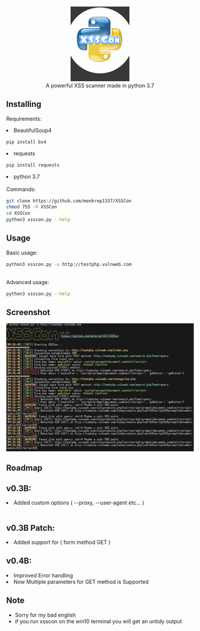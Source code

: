<p align="center">
 <img src="images/logo.png" height="200"><br/>
A powerful XSS scanner made in python 3.7</p>

## Installing

Requirements: <br/>

<li> BeautifulSoup4 </li>

```bash
pip install bs4
```
<li> requests </li>

```bash
pip install requests
```
<li> python 3.7 </li>
<br/>
Commands:

```bash
git clone https://github.com/menkrep1337/XSSCon
chmod 755 -R XSSCon
cd XSSCon
python3 xsscon.py --help 
```
## Usage
Basic usage:

```bash
python3 xsscon.py -u http://testphp.vulnweb.com
```
<br/>
Advanced usage:

```bash
python3 xsscon.py --help
```
## Screenshot

<img src="images/screenshot.png">

## Roadmap

v0.3B:
------
<li> Added custom options ( --proxy, --user-agent etc... )</li>
<br/>

v0.3B Patch:
------
<li>Added support for ( form method GET ) </li>

v0.4B:
------
<li>Improved Error handling</li>
<li>Now Multiple parameters for GET method is Supported</li>

## Note
* Sorry for my bad english 
* if you run xsscon on the win10 terminal you will get an untidy output
